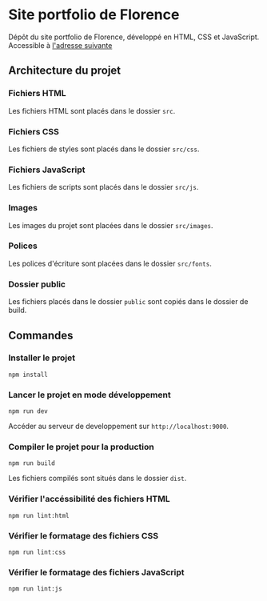 # Site portfolio de Florence

Dépôt du site portfolio de Florence, développé en HTML, CSS et JavaScript. Accessible à [l'adresse suivante](https://flo28330.github.io/florencedev/)

## Architecture du projet

### Fichiers HTML
Les fichiers HTML sont placés dans le dossier `src`.

### Fichiers CSS
Les fichiers de styles sont placés dans le dossier `src/css`.

### Fichiers JavaScript
Les fichiers de scripts sont placés dans le dossier `src/js`.

### Images
Les images du projet sont placées dans le dossier `src/images`.

### Polices
Les polices d'écriture sont placées dans le dossier `src/fonts`.

### Dossier public
Les fichiers placés dans le dossier `public` sont copiés dans le dossier de build.

## Commandes

### Installer le projet
```
npm install
```

### Lancer le projet en mode développement
```
npm run dev
```

Accéder au serveur de developpement sur `http://localhost:9000`.

### Compiler le projet pour la production
```
npm run build
```

Les fichiers compilés sont situés dans le dossier `dist`.

### Vérifier l'accéssibilité des fichiers HTML
```
npm run lint:html
```

### Vérifier le formatage des fichiers CSS
```
npm run lint:css
```

### Vérifier le formatage des fichiers JavaScript
```
npm run lint:js
```
